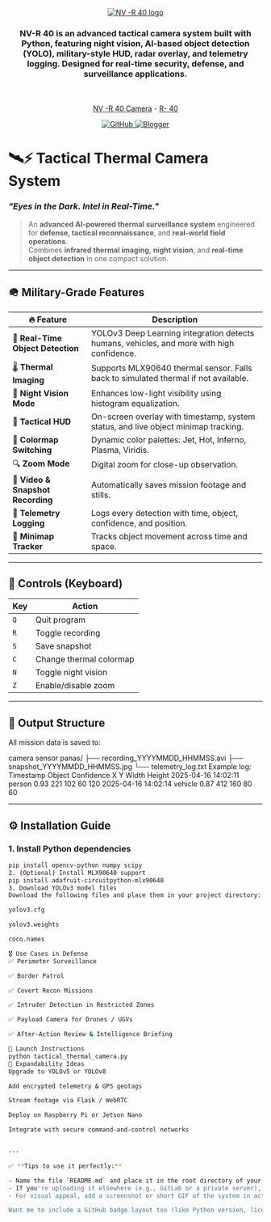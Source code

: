 <p align="center">
  <a href="https://farizdevloper.blogspot.com/">
    <img src="https://github.com/user-attachments/assets/ea5d3ce8-7b37-4af7-bb9a-3c8371db7b9d" alt="NV -R 40 logo">
  </a>
</p>

<h3 align="center">NV-R 40 is an advanced tactical camera system built with Python, featuring night vision, AI-based object detection (YOLO), military-style HUD, radar overlay, and telemetry logging. Designed for real-time security, defense, and surveillance applications.</h3>

<p align="center">
 
  <br>
  <br>
  <a href="https://farizdevloper.blogspot.com" title="homepage" target="_blank">NV -R 40 Camera</a> - <a href="" title="NV -R 40" target="_blank">R- 40</a>
</p>

<p align="center">
  <a href="https://github.com/FarizDevloper" target="_blank">
    <img src="https://img.shields.io/badge/GitHub-FarizDevloper-181717?style=for-the-badge&logo=github&logoColor=white" alt="GitHub">
  </a>
  <a href="https://farizdevloper.blogspot.com/" target="_blank">
    <img src="https://img.shields.io/badge/Blogger-FF5722?style=for-the-badge&logo=blogger&logoColor=white" alt="Blogger">
  </a>
</p>




# 🛰️⚡ Tactical Thermal Camera System  
### *"Eyes in the Dark. Intel in Real-Time."*


> An **advanced AI-powered thermal surveillance system** engineered for **defense, tactical reconnaissance**, and **real-world field operations**.  
> Combines **infrared thermal imaging**, **night vision**, and **real-time object detection** in one compact solution.

---

## 🪖 Military-Grade Features

| 🔥 Feature | Description |
|-----------|-------------|
| 🎯 **Real-Time Object Detection** | YOLOv3 Deep Learning integration detects humans, vehicles, and more with high confidence. |
| 🌡️ **Thermal Imaging** | Supports MLX90640 thermal sensor. Falls back to simulated thermal if not available. |
| 🌙 **Night Vision Mode** | Enhances low-light visibility using histogram equalization. |
| 🧠 **Tactical HUD** | On-screen overlay with timestamp, system status, and live object minimap tracking. |
| 🎨 **Colormap Switching** | Dynamic color palettes: Jet, Hot, Inferno, Plasma, Viridis. |
| 🔍 **Zoom Mode** | Digital zoom for close-up observation. |
| 📼 **Video & Snapshot Recording** | Automatically saves mission footage and stills. |
| 🧾 **Telemetry Logging** | Logs every detection with time, object, confidence, and position. |
| 📍 **Minimap Tracker** | Tracks object movement across time and space. |

---

## 🧭 Controls (Keyboard)

| Key | Action |
|-----|--------|
| `Q` | Quit program |
| `R` | Toggle recording |
| `S` | Save snapshot |
| `C` | Change thermal colormap |
| `N` | Toggle night vision |
| `Z` | Enable/disable zoom |

---

## 📂 Output Structure

All mission data is saved to:

camera sensor panas/ ├── recording_YYYYMMDD_HHMMSS.avi ├── snapshot_YYYYMMDD_HHMMSS.jpg └── telemetry_log.txt
Example log:
Timestamp Object Confidence X Y Width Height 2025-04-16 14:02:11 person 0.93 221 102 60 120 2025-04-16 14:02:14 vehicle 0.87 412 160 80 60


---

## ⚙️ Installation Guide

### 1. Install Python dependencies

```bash
pip install opencv-python numpy scipy
2. (Optional) Install MLX90640 support
pip install adafruit-circuitpython-mlx90640
3. Download YOLOv3 model files
Download the following files and place them in your project directory:

yolov3.cfg

yolov3.weights

coco.names

🎖️ Use Cases in Defense
✅ Perimeter Surveillance

✅ Border Patrol

✅ Covert Recon Missions

✅ Intruder Detection in Restricted Zones

✅ Payload Camera for Drones / UGVs

✅ After-Action Review & Intelligence Briefing

🚀 Launch Instructions
python tactical_thermal_camera.py
🧰 Expandability Ideas
Upgrade to YOLOv5 or YOLOv8

Add encrypted telemetry & GPS geotags

Stream footage via Flask / WebRTC

Deploy on Raspberry Pi or Jetson Nano

Integrate with secure command-and-control networks


---

✅ **Tips to use it perfectly:**

- Name the file `README.md` and place it in the root directory of your GitHub repository.
- If you're uploading it elsewhere (e.g., GitLab or a private server), Markdown formatting will still work.
- For visual appeal, add a screenshot or short GIF of the system in action right under the first section (optional but highly recommended).

Want me to include a GitHub badge layout too (like Python version, license, build passing)? Let me know!





